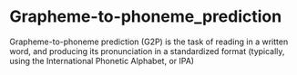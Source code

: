 # Grapheme-to-phoneme_prediction
Grapheme-to-phoneme prediction (G2P) is the task of reading in a written word, and producing its pronunciation in a standardized format (typically, using the International Phonetic Alphabet, or IPA)
